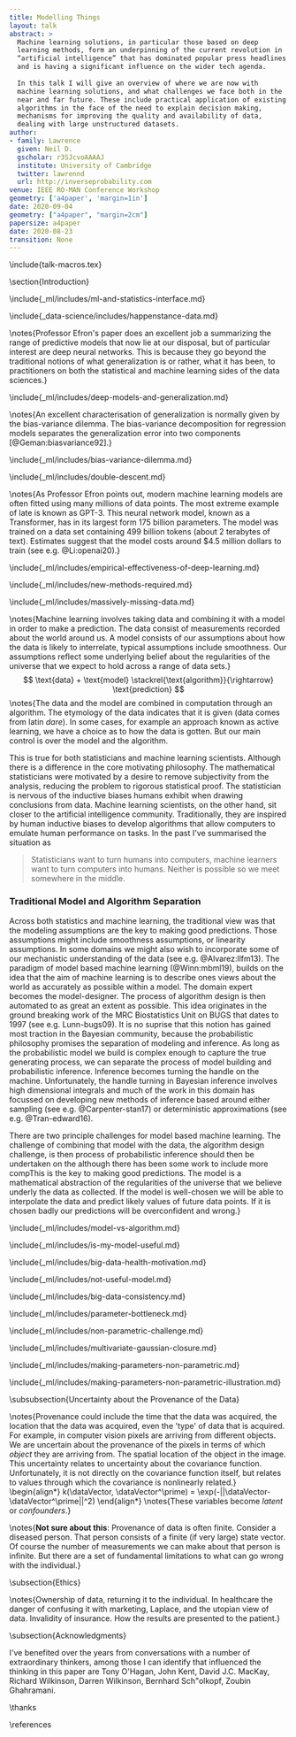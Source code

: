```yaml
---
title: Modelling Things
layout: talk
abstract: >
  Machine learning solutions, in particular those based on deep
  learning methods, form an underpinning of the current revolution in
  “artificial intelligence” that has dominated popular press headlines
  and is having a significant influence on the wider tech agenda.
  
  In this talk I will give an overview of where we are now with
  machine learning solutions, and what challenges we face both in the
  near and far future. These include practical application of existing
  algorithms in the face of the need to explain decision making,
  mechanisms for improving the quality and availability of data,
  dealing with large unstructured datasets.
author:
- family: Lawrence
  given: Neil D.
  gscholar: r3SJcvoAAAAJ
  institute: University of Cambridge
  twitter: lawrennd
  url: http://inverseprobability.com
venue: IEEE RO-MAN Conference Workshop
geometry: ['a4paper', 'margin=1in']
date: 2020-09-04
geometry: ["a4paper", "margin=2cm"]
papersize: a4paper
date: 2020-08-23
transition: None
---
```


\include{talk-macros.tex}

\section{Introduction}


\include{_ml/includes/ml-and-statistics-interface.md}

\include{_data-science/includes/happenstance-data.md}

\notes{Professor Efron's paper does an excellent job a summarizing the
range of predictive models that now lie at our disposal, but of
particular interest are deep neural networks. This is because they go
beyond the traditional notions of what generalization is or rather,
what it has been, to practitioners on both the statistical and machine
learning sides of the data sciences.}

\include{_ml/includes/deep-models-and-generalization.md}

\notes{An excellent characterisation of generalization is normally
given by the bias-variance dilemma. The bias-variance decomposition
for regression models separates the generalization error into two
components [@Geman:biasvariance92].}

\include{_ml/includes/bias-variance-dilemma.md}

\include{_ml/includes/double-descent.md}

\notes{As Professor Efron points out, modern machine learning models
are often fitted using many millions of data points. The most extreme
example of late is known as GPT-3. This neural network model, known as
a Transformer, has in its largest form 175 billion parameters. The
model was trained on a data set containing 499 billion tokens (about 2
terabytes of text). Estimates suggest that the model costs around
$4.5 million dollars to train (see e.g. @Li:openai20).}

\include{_ml/includes/empirical-effectiveness-of-deep-learning.md}

\include{_ml/includes/new-methods-required.md}

\include{_ml/includes/massively-missing-data.md}

\notes{Machine learning involves taking data and combining it with a model in
order to make a prediction. The data consist of measurements recorded
about the world around us. A model consists of our assumptions about how
the data is likely to interrelate, typical assumptions include
smoothness. Our assumptions reflect some underlying belief about the
regularities of the universe that we expect to hold across a range of
data sets.}
$$
\text{data} + \text{model} \stackrel{\text{algorithm}}{\rightarrow}  \text{prediction}
$$
\notes{The data and the model are combined in computation through an algorithm.  The etymology of the data indicates that it is given
(data comes from latin *dare*). In some cases, for example an approach known as active learning, we have a choice as to how the data is gotten. But our main control is over the model and the algorithm. 

This is true for both statisticians and machine learning scientists. Although there is a difference in the core motivating philosophy. The mathematical statisticians were motivated by a desire to remove subjectivity from the analysis, reducing the problem to rigorous statistical proof. The statistician is nervous of the inductive biases humans exhibit when drawing conclusions from data. Machine learning scientists, on the other hand, sit closer to the artificial intelligence community. Traditionally, they are inspired by human inductive biases to develop algorithms that allow computers to emulate human performance on tasks. In the past I've summarised the situation as

> Statisticians want to turn humans into computers, machine learners want to turn computers into humans. Neither is possible so we meet somewhere in the middle.

### Traditional Model and Algorithm Separation

Across both statistics and machine learning, the traditional view was that the modeling assumptions are the key to making good predictions. Those assumptions might include smoothness assumptions, or linearity assumptions. In some domains we might also wish to incorporate some of our mechanistic understanding of the data (see e.g. @Alvarez:llfm13). The paradigm of model based machine learning (@Winn:mbml19), builds on the idea that the aim of machine learning is to describe ones views about the world as accurately as possible within a model. The domain expert becomes the model-designer. The process of algorithm design is then automated to as great an extent as possible. This idea originates in the ground breaking work of the MRC Biostatistics Unit on BUGS that dates to 1997 (see e.g. Lunn-bugs09). It is no suprise that this notion has gained most traction in the Bayesian community, because the probabilistic philosophy promises the separation of modeling and inference. As long as the probabilistic model we build is complex enough to capture the true generating process, we can separate the process of model building and probabilistic inference. Inference becomes turning the handle on the machine. Unfortunately, the handle turning in Bayesian inference involves high dimensional integrals and much of the work in this domain has focussed on developing new methods of inference based around either sampling (see e.g. @Carpenter-stan17) or deterministic approximations (see e.g. @Tran-edward16).

There are two principle challenges for model based machine learning. The challenge of combining that model with the data, the algorithm design challenge, is then process of probabilistic inference should then be undertaken on the although there has been some work to include more compThis is the key
to making good predictions. The model is a mathematical abstraction of
the regularities of the universe that we believe underly the data as
collected. If the model is well-chosen we will be able to interpolate
the data and predict likely values of future data points. If it is chosen
badly our predictions will be overconfident and wrong.}

\include{_ml/includes/model-vs-algorithm.md}

\include{_ml/includes/is-my-model-useful.md}

\include{_ml/includes/big-data-health-motivation.md}

\include{_ml/includes/not-useful-model.md}

\include{_ml/includes/big-data-consistency.md}

\include{_ml/includes/parameter-bottleneck.md}

\include{_ml/includes/non-parametric-challenge.md}

\include{_ml/includes/multivariate-gaussian-closure.md}

\include{_ml/includes/making-parameters-non-parametric.md}

\include{_ml/includes/making-parameters-non-parametric-illustration.md}



\subsubsection{Uncertainty about the Provenance of the Data}

\notes{Provenance could include the time that the data was acquired, the
location that the data was acquired, even the 'type' of data that is
acquired. For example, in computer vision pixels are arriving from
different objects. We are uncertain about the provenance of the pixels
in terms of which *object* they are arriving from. The spatial location
of the object in the image. This uncertainty relates to uncertainty
about the covariance function. Unfortunately, it is not directly on the
covariance function itself, but relates to values through which the
covariance is nonlinearly related.}
\begin{align*} 
k(\dataVector, \dataVector^\prime) = \exp(-||\dataVector-\dataVector^\prime||^2) 
\end{align*}
\notes{These variables become *latent* or *confounders*.}

\notes{**Not sure about this**: Provenance of data is often finite. Consider a
diseased person. That person consists of a finite (if very large) state
vector. Of course the number of measurements we can make about that
person is infinite. But there are a set of fundamental limitations to
what can go wrong with the individual.}


\subsection{Ethics}


\notes{Ownership of data, returning it to the individual. In healthcare the
danger of confusing it with marketing, Laplace, and the utopian view of
data. Invalidity of insurance. How the results are presented to the
patient.}

\subsection{Acknowledgments}

I've benefited over the years from conversations with a number of extraordinary thinkers, among those I can identify that influenced the thinking in this paper are Tony O'Hagan, John Kent, David J.C. MacKay, Richard Wilkinson, Darren Wilkinson, Bernhard Sch\"olkopf, Zoubin Ghahramani.


\thanks

\references
